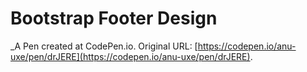 # Bootstrap Footer Design
 _A Pen created at CodePen.io. Original URL: [https://codepen.io/anu-uxe/pen/drJERE](https://codepen.io/anu-uxe/pen/drJERE).

 